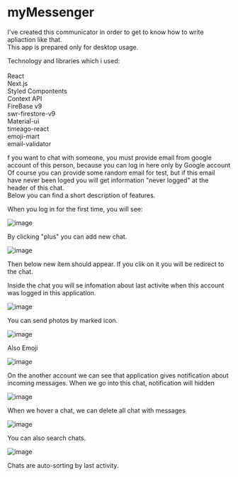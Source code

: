 # myMessenger
I've created this communicator in order to get to know how to write apliaction like that.<br/>
This app is prepared only for desktop usage.<br/>

Technology and libraries which i used:<br/>
<br/>
React <br/>
Next.js <br/>
Styled Compontents<br/>
Context API<br/>
FireBase v9<br/>
swr-firestore-v9<br/>
Material-ui<br/>
timeago-react<br/>
emoji-mart<br/>
email-validator<br/>



f you want to chat with someone, you must provide email from google account of this person, because you can log in here only by Google account Of course you can provide some random email for test, but if this email have never been loged you will get information "never logged" at the header of this chat. <br/>
Below you can find a short description of features.<br/>


When you log in for the first time, you will see:

![image](https://user-images.githubusercontent.com/83921557/147928113-7f78411c-7f67-4b56-9d88-5dd7176c19b9.png)

By clicking "plus" you can add new chat.

![image](https://user-images.githubusercontent.com/83921557/147928242-63cd0d88-5afa-432b-9163-df6c89de6e1f.png)

Then below new item should appear. If you clik on it you will be redirect to the chat.


Inside the chat you will se infomation about last activite when this account was logged in this application.

![image](https://user-images.githubusercontent.com/83921557/147929222-0226a493-3906-4747-a28f-4bccd236a30e.png)

You can send photos by marked icon.

![image](https://user-images.githubusercontent.com/83921557/147929358-88340a0a-e0cc-4e45-b9e6-81406db2c2b0.png)

Also Emoji

![image](https://user-images.githubusercontent.com/83921557/147929470-327dd4b3-14c4-45ca-bf38-e15b82a965ee.png)



On the another account we can see that application gives notification about incoming messages. When we go into this chat, notification will hidden

![image](https://user-images.githubusercontent.com/83921557/147929838-b3099d24-901b-4a60-a960-585cb9971a6c.png)


When we hover a chat, we can delete all chat with messages

![image](https://user-images.githubusercontent.com/83921557/147930010-1754ace6-8ebe-49e9-b22d-36ae56740e12.png)


You can also search chats.

![image](https://user-images.githubusercontent.com/83921557/147930072-fd63789d-a189-4d9c-a4ee-6b27e04e3462.png)
 
 
Chats are auto-sorting by last activity. 
 
 








